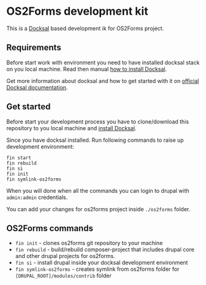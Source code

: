 # OS2Forms development kit
This is a [Docksal](https://docksal.io/) based development ik for OS2Forms project. 

## Requirements
Before start work with environment you need to have installed docksal
stack on you local machine. Read then manual [how to install Docksal](https://docksal.io/installation).

Get more information about docksal and how to get started with it on [official Docksal documentation](https://docs.docksal.io/).

## Get started

Before start your development process you have to clone/download this repository
to you local machine and [install Docksal](https://docksal.io/installation).

Since you have docksal installed. Run following commands to raise up development environment:
```
fin start
fin rebuild
fin si
fin init
fin symlink-os2forms
```
When you will done when all the commands you can login to drupal with `admin:admin` credentials.

You can add your changes for os2forms project inside `./os2forms` folder.

## OS2Forms commands

 * `fin init` - clones os2forms git repository to your machine
 * `fin rebuild` - build/rebuild composer-project that includes drupal core and other drupal projects for os2forms.
 * `fin si` - install drupal inside your docksal development environment
 * `fin symlink-os2forms` - creates symlink from os2forms folder for `[DRUPAL_ROOT]/modules/contrib` folder
